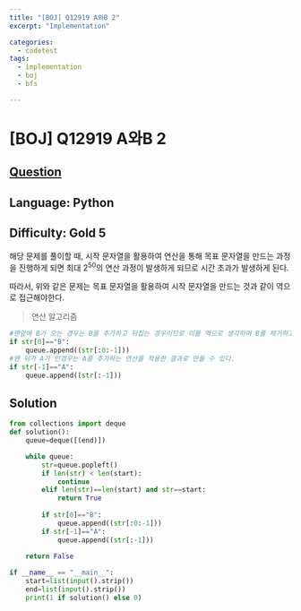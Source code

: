 ```yaml
---
title: "[BOJ] Q12919 A와B 2"
excerpt: "Implementation"

categories:
  - codetest
tags:
  - implementation
  - boj
  - bfs

---
```

# [BOJ] Q12919 A와B 2
## [Question](https://www.acmicpc.net/problem/12919)
## Language: Python
## Difficulty: Gold 5

해당 문제를 풀이할 때, 시작 문자열을 활용하여 연산을 통해 목표 문자열을 만드는 과정을 진행하게 되면 최대 2<sup>50</sup>의 연산 과정이 발생하게 되므로 시간 초과가 발생하게 된다. 

따라서, 위와 같은 문제는 목표 문자열을 활용하여 시작 문자열을 만드는 것과 같이 역으로 접근해야한다.

> 연산 알고리즘

```python
#맨앞에 B가 오는 경우는 B를 추가하고 뒤집는 경우이므로 이를 역으로 생각하여 B를 제거하고 뒤집는 과정을 적용
if str[0]=="B":
    queue.append((str[:0:-1]))
#맨 뒤가 A가 인경우는 A를 추가하는 연산을 적용한 결과로 만들 수 있다.
if str[-1]=="A":
    queue.append((str[:-1]))
```

## Solution 

```python
from collections import deque
def solution():
    queue=deque([(end)])

    while queue:
        str=queue.popleft()
        if len(str) < len(start):
            continue
        elif len(str)==len(start) and str==start:
            return True
        
        if str[0]=="B":
            queue.append((str[:0:-1]))
        if str[-1]=="A":
            queue.append((str[:-1]))
    
    return False

if __name__ == "__main__":
    start=list(input().strip())
    end=list(input().strip())
    print(1 if solution() else 0)
```
